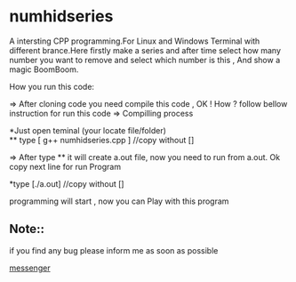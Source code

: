# numhidseries
A  intersting CPP programming.For Linux and Windows Terminal with different brance.Here firstly make a series and after time select how many number you want to remove 
and select which number is this , And show a magic BoomBoom.



How you run this code:<br />

=> After cloning code you need compile this code , OK ! How ? follow bellow instruction for run this code
=> Compilling process

*Just open teminal (your locate file/folder) <br />
** type [ g++ numhidseries.cpp ]         //copy without [] <br />

=> After type ** it will create a.out file, now you need to run from a.out. Ok copy next line for run Program<br />

*type [./a.out]                         //copy without []<br />

programming will start , now you can Play with this program <br />


## Note::

if you find any bug please inform me as soon as possible<br />

[messenger](m.me/mozaddedalfeshani)

